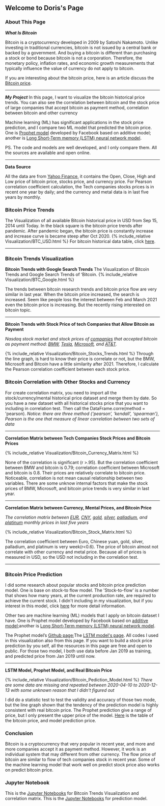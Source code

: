 ## Welcome to Doris's Page

### About This Page

***What Is Bitcoin*** 

Bitcoin is a cryptocurrency developed in 2009 by Satoshi Nakamoto. Unlike investing in traditional currencies, bitcoin is not issued by a central bank or backed by a government. And buying a bitcoin is different than purchasing a stock or bond because bitcoin is not a corporation. Therefore, the monetary policy, inflation rates, and economic growth measurements that typically influence the value of currency do not apply to bitcoin.

If you are interesting about the bitcoin price, here is an article discuss the [Bitcoin price](https://www.thebalance.com/who-sets-bitcoin-s-price-391278).

---

***My Project*** 
In this page, I want to visualize the bitcoin historical price trends. You can also see the correlation between bitcoin and the stock price of large companies that accept bitcoin as payment method, correlation between bitcoin and other currency 

Machine learning (ML) has significant applications in the stock price prediction, and I compare two ML model that predicted the bitcoin price. One is [Prophet model](https://towardsdatascience.com/time-series-forecasting-predicting-stock-prices-using-facebooks-prophet-model-9ee1657132b5) developed by Facebook based on additive model; another is [Long Short-Term memory (LSTM) neural network model](https://towardsdatascience.com/lstm-time-series-forecasting-predicting-stock-prices-using-an-lstm-model-6223e9644a2f). 

PS. The code and models are well developed, and I only compare them. All the sources are available and open online.  

---

**Data Source**

All the data are from [Yahoo Finance](https://finance.yahoo.com/), it contains the Open, Close, High and Low price of bitcoin price, stocks price, and currency price. For Pearson correlation coefficient calculation, the Tech companies stocks prices is in recent one year by daily; and the currency and metal data is in last five years by monthly. 


### Bitcoin Price Trends


The Visualization of all available Bitcoin historical price in USD from Sep 15, 2014 until Today. In the black square is the bitcoin price trends after pandemic. After pandemic began, the bitcoin price is constantly increase and increase curve is became steep after Oct 2020. 
{% include_relative Visualization/BTC_USD.html %}
For bitcoin historical data table, click [here](trends.md).

****

### Bitcoin Trends Visualization

**Bitcoin Trends with Google Search Trends**
The Visualization of Bitcoin Trends and Google Search Trends of ‘Bitcoin. 
{% include_relative Visualization/BTC_Google.html %}

The trends between bitcoin research trends and bitcoin price flow are very similar in last year. When the bitcoin price increased, the search is increased. Seem like people loss the interest between Feb and March 2021 even the bitcoin price is increasing. But the recently rising interested on bitcoin topic. 

---

**Bitcoin Trends with Stock Price of tech Companies that Allow Bitcoin as Payment**

*Nasdaq stock market and stock prices of [companies](https://www.insidermonkey.com/blog/5-biggest-companies-that-accept-bitcoin-915752/3/) that accepted bitcoin as payment method: [BMW](https://finance.yahoo.com/quote/BMW.DE/history?p=BMW.DE), [Tesla](https://finance.yahoo.com/quote/TSLA?p=TSLA&.tsrc=fin-srch), [Microsoft](https://finance.yahoo.com/quote/MSFT?p=MSFT&.tsrc=fin-srch), and [AT&T](https://finance.yahoo.com/quote/T?p=T&.tsrc=fin-srch).*

{% include_relative Visualization/Bitcoin_Stocks_Trends.html %}
Through the line graph, is hard to know their price is correlate or not, but the BMW, Microsoft and Bitcoin have a little similarity after 2021. Therefore, I calculate the Pearson correlation coefficient between each stock price. 

### Bitcoin Correlation with Other Stocks and Currency

For create correlation matrix, you need to import all the stock/currency/mental historical price dataset and merge them by date. So you have a new dataset with all historical stocks price that you want to including in correlation test. Then call the DataFrame.corre(method = 'pearson). *Notice: there are three method {‘pearson’, ‘kendall’, ‘spearman’}, Pearson is the one that measure of linear correlation between two sets of data*

---

**Correlation Matrix between Tech Companies Stock Prices and Bitcoin Prices**

{% include_relative Visualization/Bitcoin_Currency_Matrix.html %} 

None of the correlation is significant (r >.95). But the correlation coefficient between BMW and bitcoin is 0.79; correlation coefficient between Microsoft and bitcoin is 0.8. Their prices are relatively correlate to bitcoin price. Noticeable, correlation is not mean causal relationship between two variables. There are some unknow internal factors that make the stock prices of BMW, Microsoft, and bitcoin price trends is very similar in last year. 

---

**Correlation Matrix between Currency, Mental Prices, and Bitcoin Price**

*The correlation matrix between [EUR](https://finance.yahoo.com/quote/EURUSD=X?p=EURUSD=X&.tsrc=fin-srch), [CNY](https://finance.yahoo.com/quote/CNY=X?p=CNY=X&.tsrc=fin-srch), [gold](https://finance.yahoo.com/quote/GOLD?p=GOLD&.tsrc=fin-srch), [silver](https://finance.yahoo.com/quote/SI=F?p=SI=F&.tsrc=fin-srch), [palladium](https://finance.yahoo.com/quote/PA=F?p=PA=F&.tsrc=fin-srch), and [platinum](https://finance.yahoo.com/quote/PL=F?p=PL=F&.tsrc=fin-srch) monthly prices in last five years*

{% include_relative Visualization/Bitcoin_Stock_Matrix.html %}

The correlation coefficient between Euro, Chinese yuan, gold, silver, palladium, and platinum is very week(r<0.6). The price of bitcoin almost not correlate with other currency and metal price. Because all of prices is measured in USD, so the USD not including in the correlation test. 

---

### Bitcoin Price Prediction

I did some research about popular stocks and bitcoin price prediction model. One is base on stock-to flow model. The 'Stock-to-flow' is a number that shows how many years, at the current production rate, are required to achieve the current stock. I didn't including in my visualization, but if you interest in this model, click [here](https://medium.com/@100trillionUSD/modeling-bitcoins-value-with-scarcity-91fa0fc03e25) for more detail information.

Other two are machine learning (ML) models that I apply on bitcoin dataset I have. One is Prophet model developed by Facebook based on [additive model](https://en.wikipedia.org/wiki/Additive_model);another is [Long Short-Term memory (LSTM) neural network model](https://en.wikipedia.org/wiki/Long_short-term_memory). 

The Prophet model’s [Github page](https://github.com/facebook/prophet);The [LSTM model's page](https://towardsdatascience.com/lstm-time-series-forecasting-predicting-stock-prices-using-an-lstm-model-6223e9644a2f). All codes I used in this visualization also from this page. If you want to build a stock price prediction by you self, all the resources in this page are free and open to public. 
For those two model, I both use data before Jan 2019 as training, and predicted price from Jan 2019 until now.
 
---

**LSTM Model, Prophet Model, and Real Bitcoin Price**

{% include_relative Visualization/Bitcoin_Pediction_Model.html %} 
*There are some data are missing and repeated between 2020-04-10 to 2020-12-13 with some unknown reason that I didn't figured out* 

I did do a statistic test to test the validity and accuracy of those two mode, but the line graph shown that the tendency of the prediction model is highly consistent with real bitcoin price. The Prophet prediction give a range of price, but I only present the upper price of the model. [Here](model.md) is the table of the bitcoin price, and model prediction price.

### Conclusion 

Bitcoin is a cryptocurrency that very popular in recent year, and more and more companies accept it as payment method. However, it work is an individual system that may different from other currency. The flow price of bitcoin are similar to flow of tech companies stock in recent year. 
Some of the machine learning model that work well on predict stock price also works on predict bitcoin price.  

### Jupyter Notebook

This is the [Jupyter Notebooks](Bitcoin.ipynb) for Bitcoin Trends Visualization and correlation matrix.
This is the [Jupyter Notebooks](Bitcoin_Prediction_Model.ipynb) for prediction model. 

 
